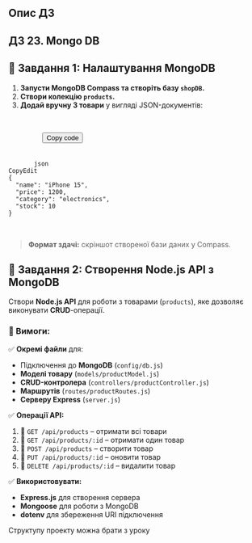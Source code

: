 ## Опис ДЗ
## ДЗ 23. Mongo DB
<div _ngcontent-hillel_lms_server-c3686221612="" class="homework__info-content ng-tns-c3686221612-11 ng-star-inserted" style=""><app-quill-highlight-view _ngcontent-hillel_lms_server-c3686221612="" _nghost-hillel_lms_server-c3627356489="" class="ng-tns-c3686221612-11 ng-star-inserted"><quill-view-html _ngcontent-hillel_lms_server-c3627356489="" class="quill-highlight-view__quill quill-no-margin ng-star-inserted"><div class="ql-container ql-snow ngx-quill-view-html"><div class="ql-editor"><h2><strong>🔹 Завдання 1: Налаштування MongoDB</strong></h2><ol><li><strong>Запусти MongoDB Compass та створіть базу </strong><code><strong>shopDB</strong></code><strong>.</strong></li><li><strong>Створи колекцію </strong><code><strong>products</strong></code><strong>.</strong></li><li><strong>Додай вручну 3 товари</strong> у вигляді JSON-документів:</li></ol></div></div></quill-view-html><!----><!----><!----><!----><!----><pre _ngcontent-hillel_lms_server-c3627356489="" class="quill-highlight-view__pre ng-star-inserted">      <div _ngcontent-hillel_lms_server-c3627356489="" class="quill-highlight-view__pre-copy ng-star-inserted">
        <button _ngcontent-hillel_lms_server-c3627356489="" class="quill-highlight-view__pre-copy-button">Copy code</button>
      </div><!---->
      <code _ngcontent-hillel_lms_server-c3627356489="" class="quill-highlight-view__pre-code hljs"><span class="hljs-keyword">json
</span>CopyEdit
{
  <span class="hljs-string">"name"</span>: <span class="hljs-string">"iPhone 15"</span>,
  <span class="hljs-string">"price"</span>: <span class="hljs-number">1200</span>,
  <span class="hljs-string">"category"</span>: <span class="hljs-string">"electronics"</span>,
  <span class="hljs-string">"stock"</span>: <span class="hljs-number">10</span>
}
</code>
    </pre><!----><!----><!----><quill-view-html _ngcontent-hillel_lms_server-c3627356489="" class="quill-highlight-view__quill ng-star-inserted"><div class="ql-container ql-snow ngx-quill-view-html"><div class="ql-editor"><blockquote><strong>Формат здачі:</strong> скріншот створеної бази даних у Compass.</blockquote><h2><strong>🔹 Завдання 2: Створення Node.js API з MongoDB</strong></h2><p>Створи <strong>Node.js API</strong> для роботи з товарами (<code>products</code>), яке дозволяє виконувати <strong>CRUD</strong>-операції.</p><h3><strong>📌 Вимоги:</strong></h3><p>✅ <strong>Окремі файли</strong> для:</p><ul><li>Підключення до <strong>MongoDB</strong> (<code>config/db.js</code>)</li><li><strong>Моделі товару</strong> (<code>models/productModel.js</code>)</li><li><strong>CRUD-контролера</strong> (<code>controllers/productController.js</code>)</li><li><strong>Маршрутів</strong> (<code>routes/productRoutes.js</code>)</li><li><strong>Серверу Express</strong> (<code>server.js</code>)</li></ul><p>✅ <strong>Операції API:</strong></p><ol><li>🔹 <code>GET /api/products</code> – отримати всі товари</li><li>🔹 <code>GET /api/products/:id</code> – отримати один товар</li><li>🔹 <code>POST /api/products</code> – створити товар</li><li>🔹 <code>PUT /api/products/:id</code> – оновити товар</li><li>🔹 <code>DELETE /api/products/:id</code> – видалити товар</li></ol><p>✅ <strong>Використовувати:</strong></p><ul><li><strong>Express.js</strong> для створення сервера</li><li><strong>Mongoose</strong> для роботи з MongoDB</li><li><strong>dotenv</strong> для збереження URI підключення</li></ul><p>Структупу проекту можна брати з уроку</p></div></div></quill-view-html><!----><!----><!----><!----><!----><!----><!----></app-quill-highlight-view><!----><!----><!----><!----><!----><!----><!----></div>